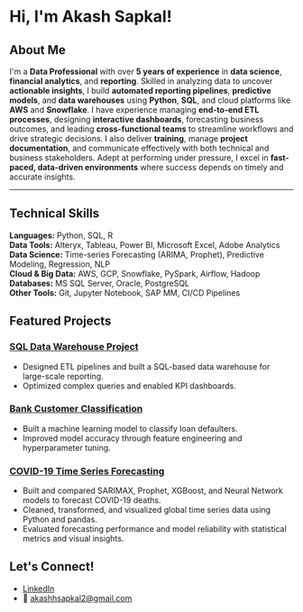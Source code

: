 # Hi, I'm Akash Sapkal! 

## About Me

I'm a **Data Professional** with over **5 years of experience** in **data science**, **financial analytics**, and **reporting**. Skilled in analyzing data to uncover **actionable insights**, I build **automated reporting pipelines**, **predictive models**, and **data warehouses** using **Python**, **SQL**, and cloud platforms like **AWS** and **Snowflake**. I have experience managing **end-to-end ETL processes**, designing **interactive dashboards**, forecasting business outcomes, and leading **cross-functional teams** to streamline workflows and drive strategic decisions. I also deliver **training**, manage **project documentation**, and communicate effectively with both technical and business stakeholders. Adept at performing under pressure, I excel in **fast-paced, data-driven environments** where success depends on timely and accurate insights.

---

## Technical Skills

**Languages:** Python, SQL, R  
**Data Tools:** Alteryx, Tableau, Power BI, Microsoft Excel, Adobe Analytics  
**Data Science:** Time-series Forecasting (ARIMA, Prophet), Predictive Modeling, Regression, NLP  
**Cloud & Big Data:** AWS, GCP, Snowflake, PySpark, Airflow, Hadoop  
**Databases:** MS SQL Server, Oracle, PostgreSQL  
**Other Tools:** Git, Jupyter Notebook, SAP MM, CI/CD Pipelines  


## Featured Projects

### [SQL Data Warehouse Project](https://github.com/akashhsapkal1/SQL-Data-Warehouse-Project)
- Designed ETL pipelines and built a SQL-based data warehouse for large-scale reporting.
- Optimized complex queries and enabled KPI dashboards.

### [Bank Customer Classification](https://github.com/akashhsapkal1/Bank-Customer-Classification)
- Built a machine learning model to classify loan defaulters.
- Improved model accuracy through feature engineering and hyperparameter tuning.

### [COVID-19 Time Series Forecasting](https://github.com/akashhsapkal1/ARIMA-COVID19-CasePrediction)
- Built and compared SARIMAX, Prophet, XGBoost, and Neural Network models to forecast COVID-19 deaths.
- Cleaned, transformed, and visualized global time series data using Python and pandas.
- Evaluated forecasting performance and model reliability with statistical metrics and visual insights.


## Let's Connect!
- [LinkedIn](https://www.linkedin.com/in/akash-h-sapkal/)
- 📧 akashhsapkal2@gmail.com
